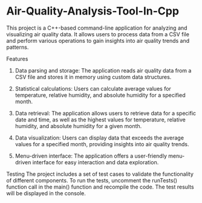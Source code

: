 # Air-Quality-Analysis-Tool-In-Cpp

This project is a C++-based command-line application for analyzing and visualizing air quality data. It allows users to process data from a CSV file and perform various operations to gain insights into air quality trends and patterns.

Features
1. Data parsing and storage: The application reads air quality data from a CSV file and stores it in memory using custom data structures.
   
2. Statistical calculations: Users can calculate average values for temperature, relative humidity, and absolute humidity for a specified month.
   
3. Data retrieval: The application allows users to retrieve data for a specific date and time, as well as the highest values for temperature, relative humidity, and absolute humidity for a given month.
   
4. Data visualization: Users can display data that exceeds the average values for a specified month, providing insights into air quality trends.
   
5. Menu-driven interface: The application offers a user-friendly menu-driven interface for easy interaction and data exploration.

Testing
The project includes a set of test cases to validate the functionality of different components. To run the tests, uncomment the runTests() function call in the main() function and recompile the code. The test results will be displayed in the console.
